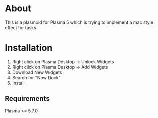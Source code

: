 About
=====
This is a plasmoid for Plasma 5 which is trying to implement a
mac style effect for tasks

Installation
============
1. Right click on Plasma Desktop -> Unlock Widgets
2. Right click on Plasma Desktop -> Add Widgets
3. Download New Widgets
4. Search for "Now Dock"
5. Install
    
Requirements  
------------
Plasma >= 5.7.0
